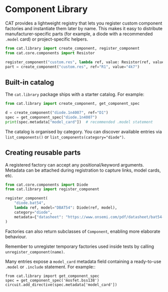 # Component Library

CAT provides a lightweight registry that lets you register custom component
factories and instantiate them later by name. This makes it easy to distribute
manufacturer-specific parts (for example, a diode with a recommended `.model`
card) or project-specific helpers.

```python
from cat.library import create_component, register_component
from cat.core.components import Resistor

register_component("custom.res", lambda ref, value: Resistor(ref, value))
part = create_component("custom.res", ref="R1", value="4k7")
```

## Built-in catalog

The `cat.library` package ships with a starter catalog. For example:

```python
from cat.library import create_component, get_component_spec

d = create_component("diode.1n4007", ref="D1")
spec = get_component_spec("diode.1n4007")
print(spec.metadata["model_card"])  # recommended .model statement
```

The catalog is organised by category. You can discover available entries via
`list_components()` or `list_components(category="diode")`.

## Creating reusable parts

A registered factory can accept any positional/keyword arguments. Metadata can
be attached during registration to capture links, model cards, etc.

```python
from cat.core.components import Diode
from cat.library import register_component

register_component(
    "diode.bat54",
    lambda ref, model="DBAT54": Diode(ref, model),
    category="diode",
    metadata={"datasheet": "https://www.onsemi.com/pdf/datasheet/bat54-d.pdf"},
)
```

Factories can also return subclasses of `Component`, enabling more elaborate
behaviour.

Remember to unregister temporary factories used inside tests by calling
`unregister_component(name)`.

Many entries expose a `model_card` metadata field containing a ready-to-use
`.model` or `.include` statement. For example::

    from cat.library import get_component_spec
    spec = get_component_spec('mosfet.bss138')
    circuit.add_directive(spec.metadata['model_card'])
